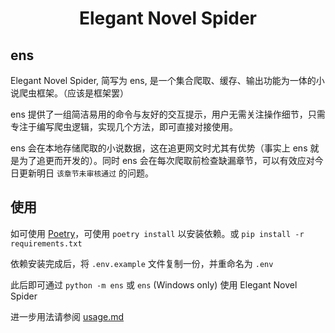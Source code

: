<div align="center">

# Elegant Novel Spider

</div>

## ens
Elegant Novel Spider, 简写为 ens, 是一个集合爬取、缓存、输出功能为一体的小说爬虫框架。（应该是框架罢）

ens 提供了一组简洁易用的命令与友好的交互提示，用户无需关注操作细节，只需专注于编写爬虫逻辑，实现几个方法，即可直接对接使用。

ens 会在本地存储爬取的小说数据，这在追更网文时尤其有优势（事实上 ens 就是为了追更而开发的）。同时 ens 会在每次爬取前检查缺漏章节，可以有效应对今日更新明日 `该章节未审核通过` 的问题。

## 使用

如可使用 [Poetry](https://python-poetry.org/)，可使用 `poetry install` 以安装依赖。或 `pip install -r requirements.txt`

依赖安装完成后，将 `.env.example` 文件复制一份，并重命名为 `.env`

此后即可通过 `python -m ens` 或 `ens` (Windows only) 使用 Elegant Novel Spider

进一步用法请参阅 [usage.md](docs/usage.md)